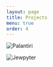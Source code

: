 ```yaml
---
layout: page
title: Projects
menu: true
order: 4
---
```


![Palantiri]({{site.baseurl}}/assets/img/palantiri.png)

![Jewpyter]({{site.baseurl}}/assets/img/jewpyter.png)